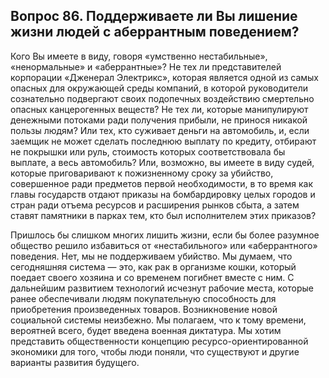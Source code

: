 ## Вопрос 86. Поддерживаете ли Вы лишение жизни людей с аберрантным поведением?

Кого Вы имеете в виду, говоря «умственно нестабильные», «ненормальные» и «аберрантные»? Не тех ли представителей корпорации «Дженерал Электрикс», которая является одной из самых опасных для окружающей среды компаний, в которой руководители сознательно подвергают своих подопечных воздействию смертельно опасных канцерогенных веществ? Не тех ли, которые манипулируют денежными потоками ради получения прибыли, не принося никакой пользы людям? Или тех, кто суживает деньги на автомобиль, и, если заемщик не может сделать последнюю выплату по кредиту, отбирают не покрышки или руль, стоимость которых соответствовала бы выплате, а весь автомобиль? Или, возможно, вы имеете в виду судей, которые приговаривают к пожизненному сроку за убийство, совершенное ради предметов первой необходимости, в то время как главы государств отдают приказы на бомбардировку целых городов и стран ради отъема ресурсов и расширения рынков сбыта, а затем ставят памятники в парках тем, кто был исполнителем этих приказов?

Пришлось бы слишком многих лишить жизни, если бы более разумное общество решило избавиться от «нестабильного» или «аберрантного» поведения. Нет, мы не поддерживаем убийство. Мы думаем, что сегодняшняя система — это, как рак в организме кошки, который поедает своего хозяина и со временем погибнет вместе с ним. С дальнейшим развитием технологий исчезнут рабочие места, которые ранее обеспечивали людям покупательную способность для приобретения произведенных товаров. Возникновение новой социальной системы неизбежно. Мы полагаем, что к тому времени, вероятней всего, будет введена военная диктатура. Мы хотим представить общественности концепцию ресурсо-ориентированной экономики для того, чтобы люди поняли, что существуют и другие варианты развития будущего.